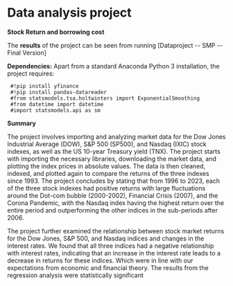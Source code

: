 # Data analysis project

**Stock Return and borrowing cost** 

The **results** of the project can be seen from running [Dataproject -- SMP -- Final Version]

**Dependencies:** Apart from a standard Anaconda Python 3 installation, the project requires:

     #!pip install yfinance
     #!pip install pandas-datareader
     #from statsmodels.tsa.holtwinters import ExponentialSmoothing
     #from datetime import datetime
     #import statsmodels.api as sm

**Summary**

The project involves importing and analyzing market data for the Dow Jones Industrial Average (DOW), S&P 500 (SP500), and Nasdaq (IXIC) stock indexes, as well as the US 10-year Treasury yield (TNX). The project starts with importing the necessary libraries, downloading the market data, and plotting the index prices in absolute values. The data is then cleaned, indexed, and plotted again to compare the returns of the three indexes since 1993. The project concludes by stating that from 1996 to 2023, each of the three stock indexes had positive returns with large fluctuations around the Dot-com bubble (2000-2002), Financial Crisis (2007), and the Corona Pandemic, with the Nasdaq index having the highest return over the entire period and outperforming the other indices in the sub-periods after 2006.

The project further examined the relationship between stock market returns for the Dow Jones, S&P 500, and Nasdaq indices and changes in the interest rates. We found that all three indices had a negative relationship with interest rates, indicating that an increase in the interest rate leads to a decrease in returns for these indices. Which were in line with our expectations from economic and financial theory. The results from the regression analysis were statistically significant

